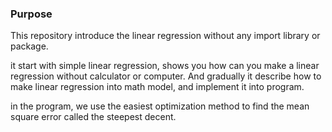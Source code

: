 ### Purpose

This repository introduce the linear regression without any import library or package. 

it start with simple linear regression, shows you how can you make a linear regression without calculator or computer. And gradually it describe how to make linear regression into math model, and implement it into program. 

in the program, we use the easiest optimization method to find the mean square error called the steepest decent. 

